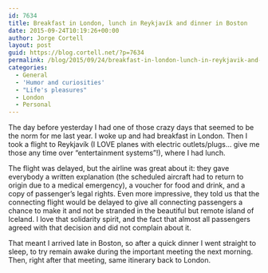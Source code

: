 ```yaml
---
id: 7634
title: Breakfast in London, lunch in Reykjavík and dinner in Boston
date: 2015-09-24T10:19:26+00:00
author: Jorge Cortell
layout: post
guid: https://blog.cortell.net/?p=7634
permalink: /blog/2015/09/24/breakfast-in-london-lunch-in-reykjavik-and-dinner-in-boston/
categories:
  - General
  - 'Humor and curiosities'
  - "Life's pleasures"
  - London
  - Personal
---
```

<p class="p1">
  The day before yesterday I had one of those crazy days that seemed to be the norm for me last year. I woke up and had breakfast in London. Then I took a flight to Reykjavík (I LOVE planes with electric outlets/plugs… give me those any time over “entertainment systems”!), where I had lunch.
</p>

<p class="p1">
  The flight was delayed, but the airline was great about it: they gave everybody a written explanation (the scheduled aircraft had to return to origin due to a medical emergency), a voucher for food and drink, and a copy of passenger’s legal rights. Even more impressive, they told us that the connecting flight would be delayed to give all connecting passengers a chance to make it and not be stranded in the beautiful but remote island of Iceland. I love that solidarity spirit, and the fact that almost all passengers agreed with that decision and did not complain about it.
</p>

<p class="p1">
  That meant I arrived late in Boston, so after a quick dinner I went straight to sleep, to try remain awake during the important meeting the next morning. Then, right after that meeting, same itinerary back to London.
</p>